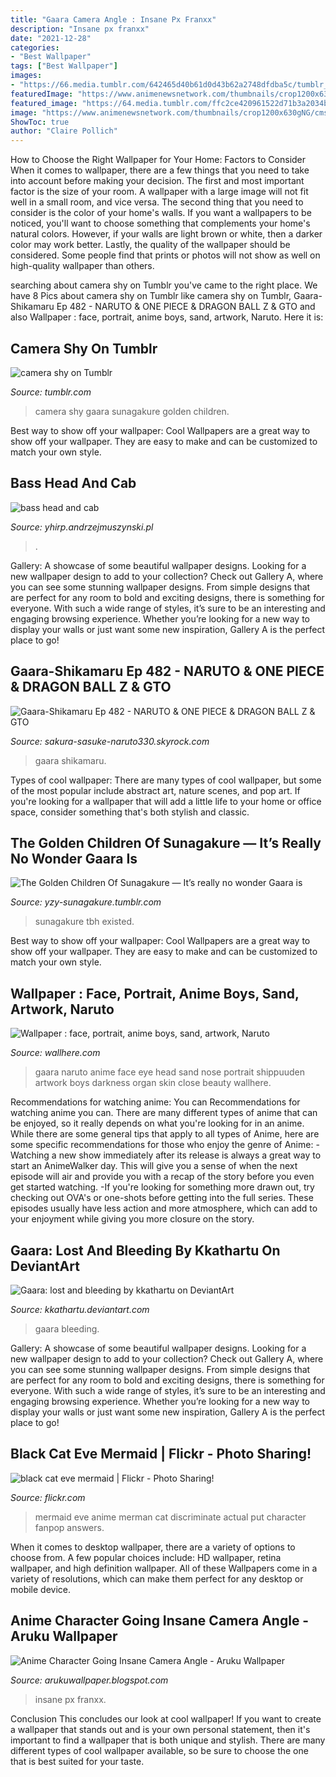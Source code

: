 ```yaml
---
title: "Gaara Camera Angle : Insane Px Franxx"
description: "Insane px franxx"
date: "2021-12-28"
categories:
- "Best Wallpaper"
tags: ["Best Wallpaper"]
images:
- "https://66.media.tumblr.com/642465d40b61d0d43b62a2748dfdba5c/tumblr_pfw3gu83UG1vt04il_1280.png"
featuredImage: "https://www.animenewsnetwork.com/thumbnails/crop1200x630gNG/cms/this-week-in-anime/127105/franxx0.jpg"
featured_image: "https://64.media.tumblr.com/ffc2ce420961522d71b3a2034bf5d29d/tumblr_pfw3gquB4f1vt04il_1280.png"
image: "https://www.animenewsnetwork.com/thumbnails/crop1200x630gNG/cms/this-week-in-anime/127105/franxx0.jpg"
ShowToc: true
author: "Claire Pollich"
---
```



How to Choose the Right Wallpaper for Your Home: Factors to Consider
When it comes to wallpaper, there are a few things that you need to take into account before making your decision. The first and most important factor is the size of your room. A wallpaper with a large image will not fit well in a small room, and vice versa. 
The second thing that you need to consider is the color of your home's walls. If you want a wallpapers to be noticed, you'll want to choose something that complements your home's natural colors. However, if your walls are light brown or white, then a darker color may work better. 
Lastly, the quality of the wallpaper should be considered. Some people find that prints or photos will not show as well on high-quality wallpaper than others.

	

		
searching about camera shy on Tumblr you've came to the right place. We have 8 Pics about camera shy on Tumblr like camera shy on Tumblr, Gaara-Shikamaru Ep 482 - NARUTO &amp; ONE PIECE &amp; DRAGON BALL Z &amp; GTO and also Wallpaper : face, portrait, anime boys, sand, artwork, Naruto. Here it is:
		
    
## Camera Shy On Tumblr

<img loading=lazy src="https://66.media.tumblr.com/642465d40b61d0d43b62a2748dfdba5c/tumblr_pfw3gu83UG1vt04il_1280.png" onerror="this.onerror=null;this.src='https://tse3.mm.bing.net/th?id=OIP.eE55-8wUqKMaDtHQ5ruQLgHaEK&amp;pid=15.1';" alt="camera shy on Tumblr">

_Source: tumblr.com_

>camera shy gaara sunagakure golden children. 

	

Best way to show off your wallpaper:
Cool Wallpapers are a great way to show off your wallpaper. They are easy to make and can be customized to match your own style.

    
## Bass Head And Cab

<img loading=lazy src="https://yhirp.andrzejmuszynski.pl/templates/64af9ff6ec07d70d68e9adf4e68843a5/img/31058e7bbb919c9869f17d14ce396700.jpg" onerror="this.onerror=null;this.src='https://tse3.mm.bing.net/th?id=OIP.2OrlU0EEtnTp0Zjws9cvSAHaEK&amp;pid=15.1';" alt="bass head and cab">

_Source: yhirp.andrzejmuszynski.pl_

>. 

	

Gallery: A showcase of some beautiful wallpaper designs.
Looking for a new wallpaper design to add to your collection? Check out Gallery A, where you can see some stunning wallpaper designs. From simple designs that are perfect for any room to bold and exciting designs, there is something for everyone. With such a wide range of styles, it’s sure to be an interesting and engaging browsing experience. Whether you’re looking for a new way to display your walls or just want some new inspiration, Gallery A is the perfect place to go!





	
	
    
## Gaara-Shikamaru Ep 482 - NARUTO &amp; ONE PIECE &amp; DRAGON BALL Z &amp; GTO

<img loading=lazy src="https://i.skyrock.net/1490/84311490/pics/3285098548_1_12_8SVuPMjC.gif" onerror="this.onerror=null;this.src='https://tse1.mm.bing.net/th?id=OIP.Bo_WAZ2IuMr9JOZX98Wq7gHaEZ&amp;pid=15.1';" alt="Gaara-Shikamaru Ep 482 - NARUTO &amp; ONE PIECE &amp; DRAGON BALL Z &amp; GTO">

_Source: sakura-sasuke-naruto330.skyrock.com_

>gaara shikamaru. 

	

Types of cool wallpaper:
There are many types of cool wallpaper, but some of the most popular include abstract art, nature scenes, and pop art. If you're looking for a wallpaper that will add a little life to your home or office space, consider something that's both stylish and classic.

    
## The Golden Children Of Sunagakure — It’s Really No Wonder Gaara Is

<img loading=lazy src="https://64.media.tumblr.com/ffc2ce420961522d71b3a2034bf5d29d/tumblr_pfw3gquB4f1vt04il_1280.png" onerror="this.onerror=null;this.src='https://tse4.mm.bing.net/th?id=OIP.W5TDZU1C4BDawhCGX7iz7QHaEK&amp;pid=15.1';" alt="The Golden Children Of Sunagakure — It’s really no wonder Gaara is">

_Source: yzy-sunagakure.tumblr.com_

>sunagakure tbh existed. 

	

Best way to show off your wallpaper:
Cool Wallpapers are a great way to show off your wallpaper. They are easy to make and can be customized to match your own style.

    
## Wallpaper : Face, Portrait, Anime Boys, Sand, Artwork, Naruto

<img loading=lazy src="https://c.wallhere.com/photos/31/b7/artwork_Gaara_Naruto_Shippuuden_sand_anime_boys-117388.jpg!d" onerror="this.onerror=null;this.src='https://tse1.mm.bing.net/th?id=OIP.03SrQ2uTTfhrhRy3khz24gHaFy&amp;pid=15.1';" alt="Wallpaper : face, portrait, anime boys, sand, artwork, Naruto">

_Source: wallhere.com_

>gaara naruto anime face eye head sand nose portrait shippuuden artwork boys darkness organ skin close beauty wallhere. 

	

Recommendations for watching anime: You can
Recommendations for watching anime you can. There are many different types of anime that can be enjoyed, so it really depends on what you're looking for in an anime. While there are some general tips that apply to all types of Anime, here are some specific recommendations for those who enjoy the genre of Anime: 
-Watching a new show immediately after its release is always a great way to start an AnimeWalker day. This will give you a sense of when the next episode will air and provide you with a recap of the story before you even get started watching. 
-If you're looking for something more drawn out, try checking out OVA's or one-shots before getting into the full series. These episodes usually have less action and more atmosphere, which can add to your enjoyment while giving you more closure on the story.

    
## Gaara: Lost And Bleeding By Kkathartu On DeviantArt

<img loading=lazy src="https://pre00.deviantart.net/f68c/th/pre/i/2012/273/a/6/gaara__lost_and_bleeding_by_kkathartu-d5gcrqm.jpg" onerror="this.onerror=null;this.src='https://tse1.mm.bing.net/th?id=OIP.87SbZ27tUFgFm_P8-UNB7AHaKf&amp;pid=15.1';" alt="Gaara: lost and bleeding by kkathartu on DeviantArt">

_Source: kkathartu.deviantart.com_

>gaara bleeding. 

	

Gallery: A showcase of some beautiful wallpaper designs.
Looking for a new wallpaper design to add to your collection? Check out Gallery A, where you can see some stunning wallpaper designs. From simple designs that are perfect for any room to bold and exciting designs, there is something for everyone. With such a wide range of styles, it’s sure to be an interesting and engaging browsing experience. Whether you’re looking for a new way to display your walls or just want some new inspiration, Gallery A is the perfect place to go!





	
	
    
## Black Cat Eve Mermaid | Flickr - Photo Sharing!

<img loading=lazy src="http://farm3.staticflickr.com/2596/3781896818_eca38feb59.jpg" onerror="this.onerror=null;this.src='https://tse4.mm.bing.net/th?id=OIP.lk2DqacBSq9GzKr802V5KAAAAA&amp;pid=15.1';" alt="black cat eve mermaid | Flickr - Photo Sharing!">

_Source: flickr.com_

>mermaid eve anime merman cat discriminate actual put character fanpop answers. 

	

When it comes to desktop wallpaper, there are a variety of options to choose from. A few popular choices include: HD wallpaper, retina wallpaper, and high definition wallpaper. All of these Wallpapers come in a variety of resolutions, which can make them perfect for any desktop or mobile device. 

    
## Anime Character Going Insane Camera Angle - Aruku Wallpaper

<img loading=lazy src="https://www.animenewsnetwork.com/thumbnails/crop1200x630gNG/cms/this-week-in-anime/127105/franxx0.jpg" onerror="this.onerror=null;this.src='https://tse1.mm.bing.net/th?id=OIP.rMX9oxp5KNqAnFNw0xJ6JwHaD4&amp;pid=15.1';" alt="Anime Character Going Insane Camera Angle - Aruku Wallpaper">

_Source: arukuwallpaper.blogspot.com_

>insane px franxx. 

	

Conclusion
This concludes our look at cool wallpaper! If you want to create a wallpaper that stands out and is your own personal statement, then it's important to find a wallpaper that is both unique and stylish. There are many different types of cool wallpaper available, so be sure to choose the one that is best suited for your taste.

